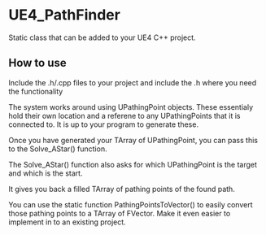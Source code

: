 # UE4_PathFinder
Static class that can be added to your UE4 C++ project.

## How to use
Include the .h/.cpp files to your project and include the .h where you need the functionality

The system works around using UPathingPoint objects. These essentialy hold their own location and a referene to any UPathingPoints that it is connected to. It is up to your program to generate these. 

Once you have generated your TArray of UPathingPoint, you can pass this to the Solve_AStar() function. 

The Solve_AStar() function also asks for which UPathingPoint is the target and which is the start. 

It gives you back a filled TArray of pathing points of the found path. 

You can use the static function PathingPointsToVector() to easily convert those pathing points to a TArray of FVector. Make it even easier to implement in to an existing project.
